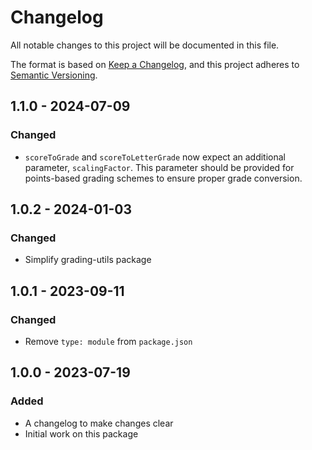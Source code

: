 # Changelog

All notable changes to this project will be documented in this file.

The format is based on [Keep a Changelog](https://keepachangelog.com/en/1.0.0/),
and this project adheres to [Semantic Versioning](https://semver.org/spec/v2.0.0.html).

## 1.1.0 - 2024-07-09

### Changed

- `scoreToGrade` and `scoreToLetterGrade` now expect an additional parameter, `scalingFactor`. This parameter should be provided for points-based grading schemes to ensure proper grade conversion.

## 1.0.2 - 2024-01-03

### Changed

- Simplify grading-utils package

## 1.0.1 - 2023-09-11

### Changed

- Remove `type: module` from `package.json`

## 1.0.0 - 2023-07-19

### Added

- A changelog to make changes clear
- Initial work on this package
